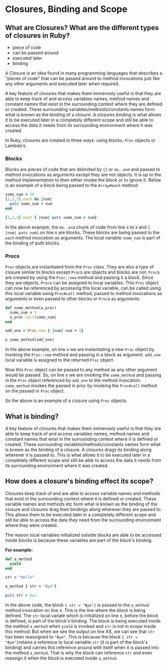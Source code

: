 # Closures, Binding and Scope

## What are Closures? What are the different types of closures in Ruby?

- piece of code
- can be passed around
- executed later
- binding

A Closure is an idea found in many programming languages that describes a "pieces of code" that can be passed around to method invocations just like any other arguments and executed later when required.

A key feature of closures that makes them immensely useful is that they are able to keep track of and access variables names, method names and constant names that exist in the surrounding context where they are defined or created. These surrounding variables/methods/constants names form what is known as the binding of a closure. A closures binding is what allows it to be executed later in a completely different scope and still be able to access the data it needs from its surrounding environment where it was created.

In Ruby, closures are created in three ways: using blocks, `Proc` objects or Lambda's.

### Blocks

Blocks are pieces of code that are delimited by `{}` or `do..end` and passed to method invocations as arguments except they are not objects. It is up to the method implementation to then either invoke the block or to ignore it. Below is an example of a block being passed to the `Array#each` method:

```ruby
some_num = 10
[1,2,3].each do |num|
  puts some_num + num
end

[1,2,3].each { |num| puts some_num + num}
```

In the above example, the `do..end` chunk of code from line x to x and `{ |num| puts num}` on line x are blocks. These blocks are being passed to the `each` method invocation as arguments. The local variable `some_num` is part of the binding of both blocks.

### Procs

`Proc` objects are instantiated from the `Proc` class. They are also a type of closure similar to blocks except `Proc`s are objects and blocks are not. `Proc`s are created by using the `Proc::new` method and passing it a block. Since they are objects, `Proc`s can be assigned to local variables. This `Proc` object can now be referenced by accessing this local variable, can be called using this local variable using `Proc#call` method, passed to method invocations as arguments or even passed to other blocks or `Proc`s as arguments.

```ruby
def some_method(a_proc)
  some_num = 5
  a_proc.call(some_num)
end

add_one = Proc.new { |num| num + 1}

p some_method(add_one)
```
In the above example, on line x we are instantiating a new `Proc` object by invoking the `Proc::new` method and passing in a block as argument. `add_one` local variable is assigned to the returned `Proc` object. 

Now this `Proc` object can be passed to any method as any other argument would be passed. So, on line x we are invoking the `some_method` and passing in the `Proc` object referenced by `add_one` to the method invocation. `some_method` invokes the passed in proc by invoking the `Proc#call` method on the passed in `Proc` object.

So the above is an example of a closure using `Proc` objects.

## What is binding?

 A key feature of closures that makes them immensely useful is that they are able to keep track of and access variables names, method names and constant names that exist in the surrounding context where it is defined or created. These surrounding variables/methods/constants names form what is known as the binding of a closure. A closures drags its binding along wherever it is passed to. This is what allows it to be executed later in a completely different scope and still be able to access the data it needs from its surrounding environment where it was created.

## How does a closure's binding effect its scope?

Closures keep track of and are able to access variable names and methods that exist in the surrounding context where it is defined or created. These variable names and methods etc form what is known as the binding of the closure and closures drag their bindings along wherever they are passed to. This allows them to be executed later in a completely different scope and still be able to access the data they need from the surrounding environment where they were created. 

The reason local variables initialized outside blocks are able to be accessed inside blocks is because these variables are part of the block's binding. 

**For example:**

```ruby
def a_method
  yield
end

str = "Hello"

a_method { str = "Bye"}

puts str # Bye
```

In the above code, the block `{ str = "Bye"}` is passed to the `a_method` method invocation on line x. This is the line where the block is being defined. The `str` local variale which is initialized on line x, before the block is defined, is part of the block's binding. The block is being executed inside the method `a_method` when `yield` is invoked and `str` is not in scope inside this method. But when we see the output on line XX, we can see that `str` has been reassigned to `"Bye"`. This is because the block `{ str = "Bye"}`retains a reference to local variable `str` (it is part of the block's binding) and carries this reference around with itself when it is passed into the method `a_method`. That is why the block can reference `str` and even reassign it when the block is executed inside `a_method`.
